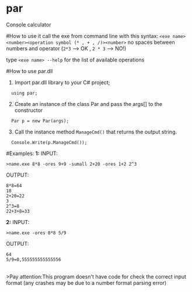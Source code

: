 # par
Console calculator

#How to use it
call the exe from command line with this syntax: ``` <exe name> <number><operation symbol (* , + , /)><number> ``` no spaces between numbers and operator (```2*3``` --> OK , ```2 * 3``` --> NO!)

type ``` <exe name> --help ``` for the list of available operations

#How to use par.dll
1. Import par.dll library to your C# project;
``` 
  using par;
``` 
2. Create an instance of the class Par and pass the args[] to the constructor
``` 
  Par p = new Par(args);
``` 
3. Call the instance method ``` ManageCmd() ``` that returns the output string.
``` 
  Console.Write(p.ManageCmd());
``` 

#Examples:
**1:**
INPUT:
``` 
>name.exe 8*8 -ores 9+9 -sumall 2+20 -ores 1+2 2^3
``` 
OUTPUT:
``` 
8*8=64
18
2+20=22
3
2^3=8
22+3+8=33
```
**2:**
INPUT:
``` 
>name.exe -ores 8*8 5/9
``` 
OUTPUT:
``` 
64
5/9=0,555555555555556
``` 

</br>
>Pay attention:This program doesn't have code for check the correct input format (any crashes may be due to a number format parsing error)
